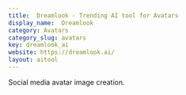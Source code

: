 ```yaml
---
title:  Dreamlook - Trending AI tool for Avatars
display_name:  Dreamlook
category: Avatars
category_slug: avatars
key: dreamlook_ai
website: https://dreamlook.ai/
layout: aitool
---
```


Social media avatar image creation.
